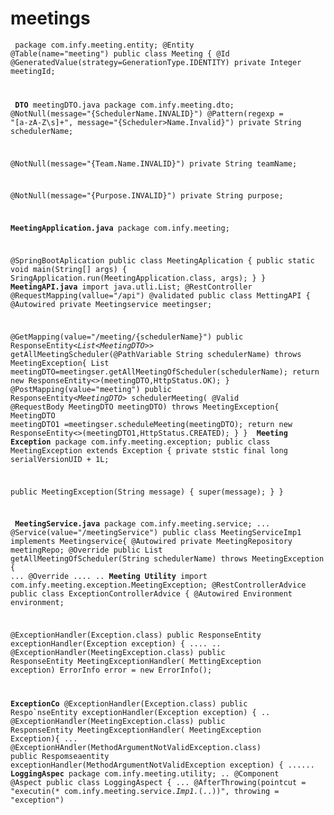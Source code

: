 # meetings
<code><p>
package com.infy.meeting.entity;
@Entity
@Table(name="meeting")
public class Meeting {
  @Id
  @GeneratedValue(strategy=GenerationType.IDENTITY)
  private Integer meetingId;

 <b> DTO</b>
 meetingDTO.java
 package com.infy.meeting.dto;
 @NotNull(message="{SchedulerName.INVALID}")
 @Pattern(regexp = "[a-zA-Z\s]+", message="{Scheduler>Name.Invalid}")
 private String schedulerName;

 @NotNull(message="{Team.Name.INVALID}")
 private String teamName;

 @NotNull(message="{Purpose.INVALID}")
 private String purpose;

 <b>MeetingApplication.java</b>
 package com.infy.meeting;

 @SpringBootAplication
 public class MeetingAplication {
   public static void main(String[] args) {
   SringApplication.run(MeetingApplication.class, args);
   }
}
 <b>MeetingAPI.java</b>
 import java.utli.List;
 @RestController
 @RequestMapping(vallue="/api")
 @validated
 public class MettingAPI {
   @Autowired
   private Meetingservice meetingser;

   @GetMapping(value="/meeting/{schedulerName}")
   public ResponseEntity<*List<*MeetingDTO*>*> getAllMeetingScheduler(@PathVariable String schedulerName)
   throws MeetingException{
   List<MeetingDTO> meetingDTO=meetingser.getAllMeetingOfScheduler(schedulerName);
   return new ResponseEntity<>(meetingDTO,HttpStatus.OK);
}
@PostMapping(value="meeting")
public ResponseEntity<*MeetingDTO*> schedulerMeeting( @Valid @RequestBody MeetingDTO meetingDTO)
throws MeetingException{
  MeetingDTO meetingDTO1 =meetingser.scheduleMeeting(meetingDTO);
  return new ResponseEntity<>(meetingDTO1,HttpStatus.CREATED);
  }
}
<b> Meeting Exception</b>
package com.infy.meeting.exception;
public class MeetingException extends Exception {
  private ststic final long serialVersionUID + 1L;

  public MeetingException(String message) {
    super(message);
    }
  }

<b> MeetingService.java</b>
package com.infy.meeting.service;
...
@Service(value="/meetingService")
public class MeetingServiceImp1 implements Meetingservice{
  @Autowired
  private MeetingRepository meetingRepo;
@Override
public List<MeetingDTO> getAllMeetingOfScheduler(String schedulerName) throws MeetingException {
...
@Override
....
..
<b>Meeting Utility</b>
import com.infy.meeting.exception.MeetingException;
@RestControllerAdvice
public class ExceptionControllerAdvice {
  @Autowired
  Environment environment;

  @ExceptionHandler(Exception.class)
  public ResponseEntity<ErrorInfo> exceptionHandler(Exception exception) {
  ....
  ..
  @ExceptionHandler(MeetingException.class)
  public ResponseEntity<ErrorInfo> MeetingExceptionHandler( MettingException exception)
    ErrorInfo error = new ErrorInfo();

<b>ExceptionCo</b>
@ExceptionHandler(Exception.class)
public Respo`nseEntity<ErrorInfo> exceptionHandler(Exception exception) {
..
@ExceptionHandler(MeetingException.class)
public ResponseEntity<ErrorInfo> MeetingExceptionHandler( MeetingException Exception){
...
@ExceptionHAndler(MethodArgumentNotValidException.class)
public Respomseaentity<ErrorInfo> exceptionHandler(MethodArgumentNotValidException exception) {
......
<b>LoggingAspec</b>
package com.infy.meeting.utility;
..
@Component
@Aspect
public class LoggingAspect {
...
  @AfterThrowing(pointcut = "executin(* com.infy.meeting.service.*Imp1.*(..))", throwing = "exception")
  </code></p>
  

